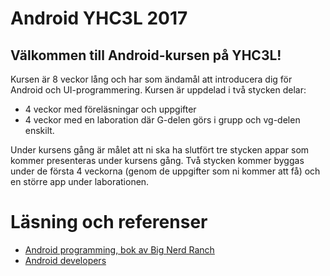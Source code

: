 # Android YHC3L 2017

## Välkommen till Android-kursen på YHC3L!

Kursen är 8 veckor lång och har som ändamål att introducera dig för Android och UI-programmering. Kursen är uppdelad i två stycken delar:
- 4 veckor med föreläsningar och uppgifter
- 4 veckor med en laboration där G-delen görs i grupp och vg-delen enskilt. 

Under kursens gång är målet att ni ska ha slutfört tre stycken appar som kommer presenteras under kursens gång. Två stycken kommer byggas under de första 4 veckorna (genom de uppgifter som ni kommer att få) och en större app under laborationen. 

# Läsning och referenser
- [Android programming, bok av Big Nerd Ranch](https://http://www.adlibris.com/se/bok/android-programming-9780134706054)
- [Android developers](https://developer.android.com/)
